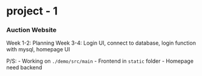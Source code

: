 # project - 1
### Auction Website

Week 1-2: Planning
Week 3-4: Login UI, connect to database, login function with mysql, homepage UI

P/S: - Working on `./demo/src/main`
     - Frontend in `static` folder
     - Homepage need backend